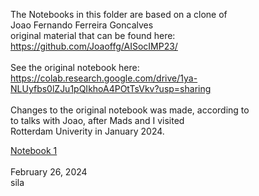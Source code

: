 The Notebooks in this folder are based on a clone of<br>
Joao Fernando Ferreira Goncalves<br>
original material that can be found here:<br>
https://github.com/Joaoffg/AISocIMP23/<br>
<br>
See the original notebook here:<br>
https://colab.research.google.com/drive/1ya-NLUyfbs0lZJu1pQIkhoA4POtTsVkv?usp=sharing<br>
<br>
Changes to the original notebook was made, according to<br>
to talks with Joao, after Mads and I visited<br>
Rotterdam Univerity in January 2024.<br>

<a href="Transformers_train_your_own_language_model_01.ipynb">Notebook 1</a><br>
<br>
February 26, 2024<br>
sila<br>
